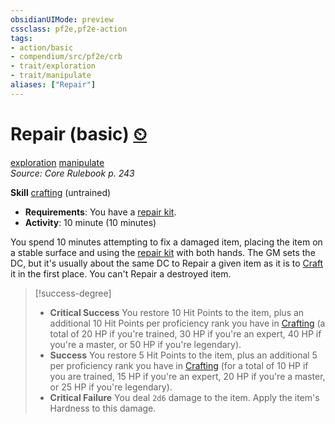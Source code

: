 ```yaml
---
obsidianUIMode: preview
cssclass: pf2e,pf2e-action
tags:
- action/basic
- compendium/src/pf2e/crb
- trait/exploration
- trait/manipulate
aliases: ["Repair"]
---
```

# Repair (basic) [⏲](../core-rulebook/chapter-9-playing-the-game.md#Actions "Duration or Frequency")
[exploration](../traits/exploration.md)  [manipulate](../traits/manipulate.md)  
*Source: Core Rulebook p. 243*  

**Skill** [crafting](../../Compendium/skills.md#Crafting) (untrained)
- **Requirements**: You have a [repair kit](../../Compendium/equipment/items/repair-kit.md).
- **Activity**: 10 minute (10 minutes)

You spend 10 minutes attempting to fix a damaged item, placing the item on a stable surface and using the [repair kit](../../Compendium/equipment/items/repair-kit.md) with both hands. The GM sets the DC, but it's usually about the same DC to Repair a given item as it is to [Craft](../../Compendium/skills.md#Craft) it in the first place. You can't Repair a destroyed item.

> [!success-degree] 
> - **Critical Success** You restore 10 Hit Points to the item, plus an additional 10 Hit Points per proficiency rank you have in [Crafting](../../Compendium/skills.md#Crafting) (a total of 20 HP if you're trained, 30 HP if you're an expert, 40 HP if you're a master, or 50 HP if you're legendary).
> - **Success** You restore 5 Hit Points to the item, plus an additional 5 per proficiency rank you have in [Crafting](../../Compendium/skills.md#Crafting) (for a total of 10 HP if you are trained, 15 HP if you're an expert, 20 HP if you're a master, or 25 HP if you're legendary).
> - **Critical Failure** You deal `2d6` damage to the item. Apply the item's Hardness to this damage.